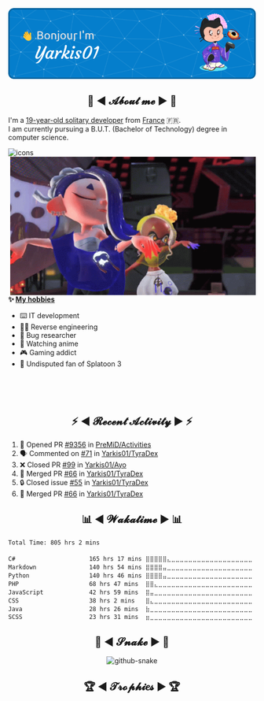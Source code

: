<div align="center">
  <img src="assets/header.png" />
</div>

<h2 align="center">💬 ◄ 𝓐𝓫𝓸𝓾𝓽 𝓶𝓮 ► 💬</h2>
<!--<img src="https://count.getloli.com/get/@Yarkis01?theme=moebooru" align="right" />-->

<p>I'm a <ins>19-year-old solitary developer</ins> from <ins>France</ins> 🇫🇷.<br />
I am currently pursuing a B.U.T. (Bachelor of Technology) degree in computer science.
</p>


<picture>
  <source media="(prefers-color-scheme: dark)" srcset="assets/icons_dark.svg" />
  <source media="(prefers-color-scheme: light)" srcset="assets/icons.svg" />
  <img alt="icons" src="icons.svg" />
</picture>

<br />

<img src="assets/splatoon3.gif" width="500" align="right" />

**✨ <ins>My hobbies</ins>**
- ⌨️ IT development 
- 👨‍💻 Reverse engineering
- 🐛 Bug researcher
- 👀 Watching anime
- 🎮 Gaming addict
- 🔫 Undisputed fan of Splatoon 3

<br /><br /><br />

<h2 align="center">⚡ ◄ 𝓡𝓮𝓬𝓮𝓷𝓽 𝓐𝓬𝓽𝓲𝓿𝓲𝓽𝔂 ► ⚡</h2>

<!--START_SECTION:activity-->
1. 💪 Opened PR [#9356](https://github.com/PreMiD/Activities/pull/9356) in [PreMiD/Activities](https://github.com/PreMiD/Activities)
2. 🗣 Commented on [#71](https://github.com/Yarkis01/TyraDex/issues/71#issuecomment-2351681800) in [Yarkis01/TyraDex](https://github.com/Yarkis01/TyraDex)
3. ❌ Closed PR [#99](https://github.com/Yarkis01/Ayo/pull/99) in [Yarkis01/Ayo](https://github.com/Yarkis01/Ayo)
4. 🎉 Merged PR [#66](https://github.com/Yarkis01/TyraDex/pull/66) in [Yarkis01/TyraDex](https://github.com/Yarkis01/TyraDex)
5. 🔒 Closed issue [#55](https://github.com/Yarkis01/TyraDex/issues/55) in [Yarkis01/TyraDex](https://github.com/Yarkis01/TyraDex)
6. 🎉 Merged PR [#66](https://github.com/Yarkis01/TyraDex/pull/66) in [Yarkis01/TyraDex](https://github.com/Yarkis01/TyraDex)
<!--END_SECTION:activity-->

<h2 align="center">📊 ◄ 𝓦𝓪𝓴𝓪𝓽𝓲𝓶𝓮 ► 📊</h2>

<!--START_SECTION:waka-->

```txt
Total Time: 805 hrs 2 mins

C#                     165 hrs 17 mins ⣿⣿⣿⣿⣿⣄⣀⣀⣀⣀⣀⣀⣀⣀⣀⣀⣀⣀⣀⣀⣀⣀⣀⣀⣀   20.53 %
Markdown               140 hrs 54 mins ⣿⣿⣿⣿⣤⣀⣀⣀⣀⣀⣀⣀⣀⣀⣀⣀⣀⣀⣀⣀⣀⣀⣀⣀⣀   17.50 %
Python                 140 hrs 46 mins ⣿⣿⣿⣿⣤⣀⣀⣀⣀⣀⣀⣀⣀⣀⣀⣀⣀⣀⣀⣀⣀⣀⣀⣀⣀   17.49 %
PHP                    68 hrs 47 mins  ⣿⣿⣄⣀⣀⣀⣀⣀⣀⣀⣀⣀⣀⣀⣀⣀⣀⣀⣀⣀⣀⣀⣀⣀⣀   08.55 %
JavaScript             42 hrs 59 mins  ⣿⣤⣀⣀⣀⣀⣀⣀⣀⣀⣀⣀⣀⣀⣀⣀⣀⣀⣀⣀⣀⣀⣀⣀⣀   05.34 %
CSS                    38 hrs 2 mins   ⣿⣄⣀⣀⣀⣀⣀⣀⣀⣀⣀⣀⣀⣀⣀⣀⣀⣀⣀⣀⣀⣀⣀⣀⣀   04.73 %
Java                   28 hrs 26 mins  ⣷⣀⣀⣀⣀⣀⣀⣀⣀⣀⣀⣀⣀⣀⣀⣀⣀⣀⣀⣀⣀⣀⣀⣀⣀   03.53 %
SCSS                   23 hrs 31 mins  ⣶⣀⣀⣀⣀⣀⣀⣀⣀⣀⣀⣀⣀⣀⣀⣀⣀⣀⣀⣀⣀⣀⣀⣀⣀   02.92 %
```

<!--END_SECTION:waka-->

<div align="center">
  <h2 align="center">🐍 ◄ 𝓢𝓷𝓪𝓴𝓮 ► 🐍</h2>
  <picture>
    <source media="(prefers-color-scheme: dark)" srcset="assets/github-snake-dark.svg" />
    <source media="(prefers-color-scheme: light)" srcset="assets/github-snake.svg" />
    <img alt="github-snake" src="github-snake.svg" />
  </picture>
</div>

<div align="center">
  <h2 align="center">🏆 ◄ 𝓣𝓻𝓸𝓹𝓱𝓲𝒆𝓼 ► 🏆</h2>
  <img src="https://github-profile-trophy.vercel.app/?username=yarkis01&theme=matrix&no-bg=true&no-frame=true&rank=-?&column=-1" alt="">
</div>

